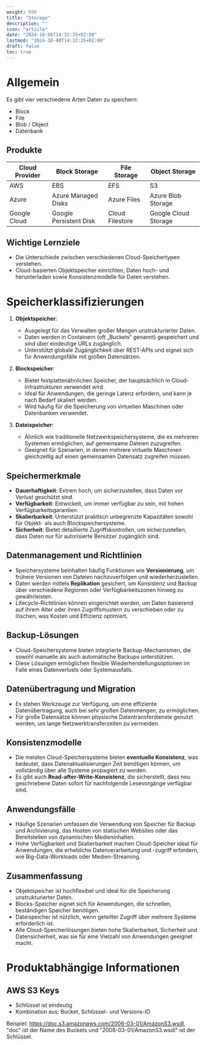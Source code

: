```yaml
---
weight: 999
title: "Storage"
description: ""
icon: "article"
date: "2024-10-08T14:32:35+02:00"
lastmod: "2024-10-08T14:32:35+02:00"
draft: false
toc: true
---
```


# Allgemein

Es gibt vier verschiedene Arten Daten zu speichern:

- Block
- File
- Blob / Object
- Datenbank

## Produkte

| Cloud Provider | Block Storage         | File Storage    | Object Storage        |
|----------------|-----------------------|-----------------|-----------------------|
| AWS            | EBS                   | EFS             | S3                    |
| Azure          | Azure Managed Disks   | Azure Files     | Azure Blob Storage    |
| Google Cloud   | Google Persistent Disk | Cloud Filestore | Google Cloud Storage  |

## Wichtige Lernziele
- Die Unterschiede zwischen verschiedenen Cloud-Speichertypen verstehen.
- Cloud-basierten Objektspeicher einrichten, Daten hoch- und herunterladen sowie Konsistenzmodelle für Daten verstehen.

# Speicherklassifizierungen

1. **Objektspeicher**:
    - Ausgelegt für das Verwalten großer Mengen unstrukturierter Daten.
    - Daten werden in Containern (oft „Buckets“ genannt) gespeichert und sind über eindeutige URLs zugänglich.
    - Unterstützt globale Zugänglichkeit über REST-APIs und eignet sich für Anwendungsfälle mit großen Datensätzen.

2. **Blockspeicher**:
    - Bietet festplattenähnlichen Speicher, der hauptsächlich in Cloud-Infrastrukturen verwendet wird.
    - Ideal für Anwendungen, die geringe Latenz erfordern, und kann je nach Bedarf skaliert werden.
    - Wird häufig für die Speicherung von virtuellen Maschinen oder Datenbanken verwendet.

3. **Dateispeicher**:
    - Ähnlich wie traditionelle Netzwerkspeichersysteme, die es mehreren Systemen ermöglichen, auf gemeinsame Dateien zuzugreifen.
    - Geeignet für Szenarien, in denen mehrere virtuelle Maschinen gleichzeitig auf einen gemeinsamen Datensatz zugreifen müssen.

## Speichermerkmale

- **Dauerhaftigkeit**: Extrem hoch, um sicherzustellen, dass Daten vor Verlust geschützt sind.
- **Verfügbarkeit**: Entwickelt, um immer verfügbar zu sein, mit hohen Verfügbarkeitsgarantien.
- **Skalierbarkeit**: Unterstützt praktisch unbegrenzte Kapazitäten sowohl für Objekt- als auch Blockspeichersysteme.
- **Sicherheit**: Bietet detaillierte Zugriffskontrollen, um sicherzustellen, dass Daten nur für autorisierte Benutzer zugänglich sind.

## Datenmanagement und Richtlinien
- Speichersysteme beinhalten häufig Funktionen wie **Versionierung**, um frühere Versionen von Dateien nachzuverfolgen und wiederherzustellen.
- Daten werden mittels **Replikation** gesichert, um Konsistenz und Backup über verschiedene Regionen oder Verfügbarkeitszonen hinweg zu gewährleisten.
- Lifecycle-Richtlinien können eingerichtet werden, um Daten basierend auf ihrem Alter oder ihren Zugriffsmustern zu verschieben oder zu löschen, was Kosten und Effizienz optimiert.

## Backup-Lösungen
- Cloud-Speichersysteme bieten integrierte Backup-Mechanismen, die sowohl manuelle als auch automatische Backups unterstützen.
- Diese Lösungen ermöglichen flexible Wiederherstellungsoptionen im Falle eines Datenverlusts oder Systemausfalls.

## Datenübertragung und Migration
- Es stehen Werkzeuge zur Verfügung, um eine effiziente Datenübertragung, auch bei sehr großen Datenmengen, zu ermöglichen.
- Für große Datensätze können physische Datentransferdienste genutzt werden, um lange Netzwerktransferzeiten zu vermeiden.

## Konsistenzmodelle
- Die meisten Cloud-Speichersysteme bieten **eventuelle Konsistenz**, was bedeutet, dass Datenaktualisierungen Zeit benötigen können, um vollständig über alle Systeme propagiert zu werden.
- Es gibt auch **Read-after-Write-Konsistenz**, die sicherstellt, dass neu geschriebene Daten sofort für nachfolgende Lesevorgänge verfügbar sind.

## Anwendungsfälle
- Häufige Szenarien umfassen die Verwendung von Speicher für Backup und Archivierung, das Hosten von statischen Websites oder das Bereitstellen von dynamischen Medieninhalten.
- Hohe Verfügbarkeit und Skalierbarkeit machen Cloud-Speicher ideal für Anwendungen, die erhebliche Datenverarbeitung und -zugriff erfordern, wie Big-Data-Workloads oder Medien-Streaming.

## Zusammenfassung
- Objektspeicher ist hochflexibel und ideal für die Speicherung unstrukturierter Daten.
- Blocks-Speicher eignet sich für Anwendungen, die schnellen, beständigen Speicher benötigen.
- Dateispeicher ist nützlich, wenn geteilter Zugriff über mehrere Systeme erforderlich ist.
- Alle Cloud-Speicherlösungen bieten hohe Skalierbarkeit, Sicherheit und Datensicherheit, was sie für eine Vielzahl von Anwendungen geeignet macht.

# Produktabhängige Informationen

## AWS S3 Keys

- Schlüssel ist eindeutig
- Kombination aus: Bucket, Schlüssel- und Versions-ID

Beispiel: https://doc.s3.amazonaws.com/2006-03-01/AmazonS3.wsdl, "doc" ist der Name des Buckets und
"2006-03-01/AmazonS3.wsdl" ist der Schlüssel.

